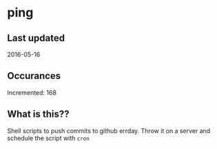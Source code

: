# ping

## Last updated
2016-05-16

## Occurances
Incremented: 168

## What is this?? 
Shell scripts to push commits to github errday. Throw it on a server and schedule the script with `cron`
